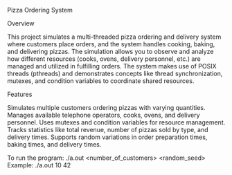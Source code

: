 Pizza Ordering System

Overview

This project simulates a multi-threaded pizza ordering and delivery system where customers place orders, and the system handles cooking, baking, and delivering pizzas. The simulation allows you to observe and analyze how different resources (cooks, ovens, delivery personnel, etc.) are managed and utilized in fulfilling orders.
The system makes use of POSIX threads (pthreads) and demonstrates concepts like thread synchronization, mutexes, and condition variables to coordinate shared resources.

Features

Simulates multiple customers ordering pizzas with varying quantities.
Manages available telephone operators, cooks, ovens, and delivery personnel.
Uses mutexes and condition variables for resource management.
Tracks statistics like total revenue, number of pizzas sold by type, and delivery times.
Supports random variations in order preparation times, baking times, and delivery times.


To run the program: ./a.out <number_of_customers> <random_seed>
Example: ./a.out 10 42


